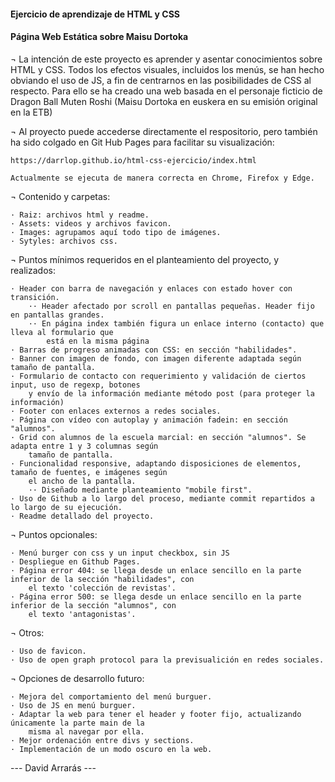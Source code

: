 
#### Ejercicio de aprendizaje de HTML y CSS  ####
#### Página Web Estática sobre Maisu Dortoka ####


¬ La intención de este proyecto es aprender y asentar conocimientos sobre HTML y CSS. Todos los efectos visuales, incluidos los menús, se han hecho obviando el uso de JS, a fin de centrarnos en las posibilidades de CSS al respecto. Para ello se ha creado una web basada en el personaje ficticio de Dragon Ball Muten Roshi (Maisu Dortoka en euskera en su emisión original en la ETB)


¬ Al proyecto puede accederse directamente el respositorio, pero también ha sido colgado en Git Hub Pages para facilitar su visualización:

    https://darrlop.github.io/html-css-ejercicio/index.html

    Actualmente se ejecuta de manera correcta en Chrome, Firefox y Edge.


¬ Contenido y carpetas:

    · Raiz: archivos html y readme.
    · Assets: videos y archivos favicon.
    · Images: agrupamos aquí todo tipo de imágenes.
    · Sytyles: archivos css.


¬ Puntos mínimos requeridos en el planteamiento del proyecto, y realizados:

    · Header con barra de navegación y enlaces con estado hover con transición.
        ·· Header afectado por scroll en pantallas pequeñas. Header fijo en pantallas grandes.
        ·· En página index también figura un enlace interno (contacto) que lleva al formulario que
            está en la misma página
    · Barras de progreso animadas con CSS: en sección "habilidades".
    · Banner con imagen de fondo, con imagen diferente adaptada según tamaño de pantalla.
    · Formulario de contacto con requerimiento y validación de ciertos input, uso de regexp, botones 
        y envío de la información mediante método post (para proteger la información)
    · Footer con enlaces externos a redes sociales.
    · Página con vídeo con autoplay y animación fadein: en sección "alumnos".
    · Grid con alumnos de la escuela marcial: en sección "alumnos". Se adapta entre 1 y 3 columnas según
        tamaño de pantalla.
    · Funcionalidad responsive, adaptando disposiciones de elementos, tamaño de fuentes, e imágenes según
        el ancho de la pantalla.
        ·· Diseñado mediante planteamiento "mobile first".
    · Uso de Github a lo largo del proceso, mediante commit repartidos a lo largo de su ejecución.
    · Readme detallado del proyecto.


¬ Puntos opcionales: 
    
    · Menú burger con css y un input checkbox, sin JS
    · Despliegue en Github Pages.
    · Página error 404: se llega desde un enlace sencillo en la parte inferior de la sección "habilidades", con
        el texto 'colección de revistas'.
    · Página error 500: se llega desde un enlace sencillo en la parte inferior de la sección "alumnos", con
        el texto 'antagonistas'.


¬ Otros:

    · Uso de favicon.
    · Uso de open graph protocol para la previsualición en redes sociales.


¬ Opciones de desarrollo futuro:

    · Mejora del comportamiento del menú burguer.
    · Uso de JS en menú burguer.
    · Adaptar la web para tener el header y footer fijo, actualizando únicamente la parte main de la 
        misma al navegar por ella.
    · Mejor ordenación entre divs y sections.
    · Implementación de un modo oscuro en la web.




--- David Arrarás ---




